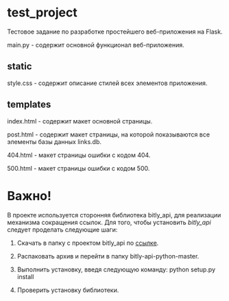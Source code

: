# test_project
Тестовое задание по разработке простейшего веб-приложения на Flask.

main.py - содержит основной функционал веб-приложения.

## static

style.css - содержит описание стилей всех элементов приложения.

## templates

index.html - содержит макет основной страницы.

post.html - содержит макет страницы, на которой показываются все элементы базы данных links.db.

404.html - макет страницы ошибки с кодом 404.

500.html - макет страницы ошибки с кодом 500.

Важно!
=====

В проекте используется сторонняя библиотека bitly_api, для реализации механизма сокращения ссылок. Для того, чтобы установить *bitly_api* следует проделать следующие шаги:

1. Скачать в папку с проектом bitly_api по [ссылке](https://github.com/bitly/bitly-api-python).

2. Распаковать архив и перейти в папку bitly-api-python-master.

3. Выполнить установку, введя следующую команду: python setup.py install

4. Проверить установку библиотеки.

